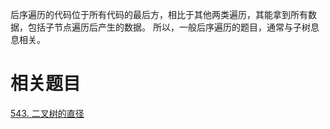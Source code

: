 后序遍历的代码位于所有代码的最后方，相比于其他两类遍历，其能拿到所有数据，包括子节点遍历后产生的数据。
所以，一般后序遍历的题目，通常与子树息息相关。

# 相关题目

[543. 二叉树的直径](543.%20二叉树的直径.md)
